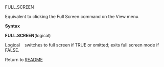 FULL.SCREEN

Equivalent to clicking the Full Screen command on the View menu.

**Syntax**

**FULL.SCREEN**(logical)

Logical    switches to full screen if TRUE or omitted; exits full screen
mode if FALSE.



Return to [README](README.md)


